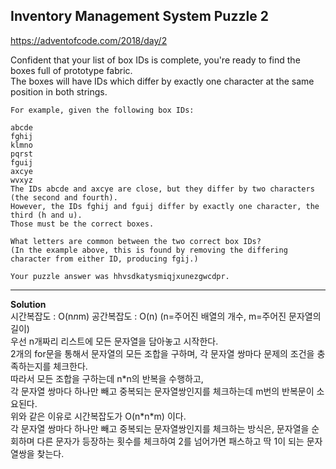 ## Inventory Management System Puzzle 2

https://adventofcode.com/2018/day/2

Confident that your list of box IDs is complete, you're ready to find the boxes full of prototype fabric.  
The boxes will have IDs which differ by exactly one character at the same position in both strings.

```
For example, given the following box IDs:

abcde
fghij
klmno
pqrst
fguij
axcye
wvxyz
The IDs abcde and axcye are close, but they differ by two characters (the second and fourth). 
However, the IDs fghij and fguij differ by exactly one character, the third (h and u). 
Those must be the correct boxes.

What letters are common between the two correct box IDs? 
(In the example above, this is found by removing the differing character from either ID, producing fgij.)

Your puzzle answer was hhvsdkatysmiqjxunezgwcdpr.
```

---------------------------

**Solution**  
시간복잡도 : O(n*n*m) 공간복잡도 : O(n) (n=주어진 배열의 개수, m=주어진 문자열의 길이)  
우선 n개짜리 리스트에 모든 문자열을 담아놓고 시작한다.  
2개의 for문을 통해서 문자열의 모든 조합을 구하며, 각 문자열 쌍마다 문제의 조건을 충족하는지를 체크한다.  
따라서 모든 조합을 구하는데 n\*n의 반복을 수행하고,  
각 문자열 쌍마다 하나만 빼고 중복되는 문자열쌍인지를 체크하는데 m번의 반복문이 소요된다.  
위와 같은 이유로 시간복잡도가 O(n\*n\*m) 이다.  
각 문자열 쌍마다 하나만 빼고 중복되는 문자열쌍인지를 체크하는 방식은, 
문자열을 순회하며 다른 문자가 등장하는 횟수를 체크하여 2를 넘어가면 패스하고 딱 1이 되는 문자열쌍을 찾는다.  

